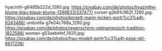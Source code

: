 hyacinth-g6485b222d_1280.jpg: https://pixabay.com/de/photos/hyazinthe-blume-blau-blaue-blume-1398833/337477/
corset-g2b91c962f_1280.jpg: https://pixabay.com/de/photos/korsett-mann-locken-portr%c3%a4t-6243486/
umbrella-g7e04c768a_1280.jpg: https://pixabay.com/de/photos/regenschirm-vietnamesisch-tradition-1822586/
woman-g53aebefef_1920.jpg: https://pixabay.com/de/photos/frau-modell-portr%c3%a4t-pose-stil-6617238/
